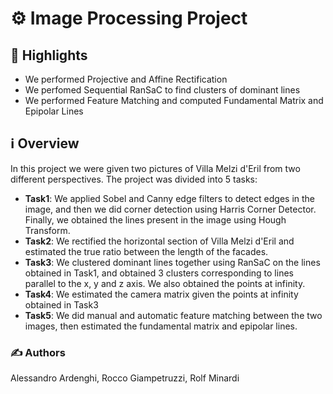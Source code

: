 # ⚙️ Image Processing Project

## 🌟 Highlights

- We performed Projective and Affine Rectification
- We perfomed Sequential RanSaC to find clusters of dominant lines
- We performed Feature Matching and computed Fundamental Matrix and Epipolar Lines


## ℹ️ Overview

In this project we were given two pictures of Villa Melzi d'Eril from two different perspectives. The project was divided into 5 tasks:
- **Task1**: We applied Sobel and Canny edge filters to detect edges in the image, and then we did corner detection using Harris Corner Detector. Finally, we obtained the lines present in the image using Hough Transform.
- **Task2**: We rectified the horizontal section of Villa Melzi d'Eril and estimated the true ratio between the length of the facades.
- **Task3**: We clustered dominant lines together using RanSaC on the lines obtained in Task1, and obtained 3 clusters corresponding to lines parallel to the x, y and z axis. We also obtained the points at infinity.
- **Task4**: We estimated the camera matrix given the points at infinity obtained in Task3
- **Task5**: We did manual and automatic feature matching between the two images, then estimated the fundamental matrix and epipolar lines.

### ✍️ Authors

Alessandro Ardenghi, Rocco Giampetruzzi, Rolf Minardi
